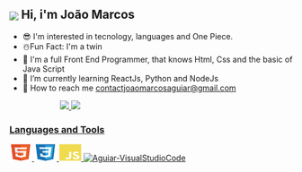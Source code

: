 ## <img height="70em" style="user-select: none;" align="center" src="https://media.discordapp.net/attachments/955093666807054386/1008494920711012442/b9371273ae94a946e92074d1b96966-unscreen.gif"> Hi, i'm João Marcos ##
<ul>
<li>😎 I'm interested in tecnology, languages and One Piece.</li>
<li>☃️Fun Fact: I'm a twin</li>
<li>🔭 I'm a full Front End Programmer, that knows Html, Css and the basic of Java Script</li>
<li>🌱 I’m currently learning ReactJs, Python and NodeJs</li>
<li>🚀 How to reach me <a href="mailto:contactjoaomarcosaguiar@gmail.com">contactjoaomarcosaguiar@gmail.com</a></h4></li>
</ul>

<div align="center" style="display: flex">
  <a href="https://github.com/Jm1programmer">
  <img height="150em" src="https://github-readme-stats.vercel.app/api?username=Jm1programmer&show_icons=true&theme=github&include_all_commits=true&count_private=true"/>
  <img height="150em" src="https://github-readme-stats.vercel.app/api/top-langs/?username=Jm1programmer&layout=compact&langs_count=7&theme=github"/>
       <img align="right" width="180px" src="https://media4.giphy.com/media/NVBR6cLvUjV9C/giphy.gif" alt="">
</div>

  

    
    
   <h3> Languages and Tools </h3>
  <img  alt="Aguiar-HTML" height="30" width="40" src="https://raw.githubusercontent.com/devicons/devicon/master/icons/html5/html5-original.svg">
  <img  alt="Aguiar-CSS" height="30" width="40" src="https://raw.githubusercontent.com/devicons/devicon/master/icons/css3/css3-original.svg">
   <img  alt="Aguiar-Js" height="30" width="40" src="https://raw.githubusercontent.com/devicons/devicon/master/icons/javascript/javascript-plain.svg">
    <img  alt="Aguiar-VisualStudioCode" height="30" width="30" src="https://sparkcdneus2.azureedge.net/sparkimageassets/XP9KHM4BK9FZ7Q-63e59db4-cf83-46b7-9365-0c37221b94de">

  
